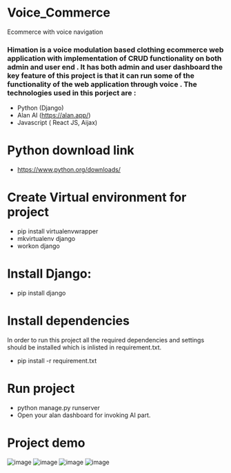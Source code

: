 # Voice_Commerce
Ecommerce with voice navigation
<h3> Himation is a  voice modulation based clothing ecommerce web application with implementation of CRUD functionality on both admin and user end . It has both admin and user dashboard 
the key feature of this project is that it can run some of the functionality of the web application through voice . The technologies used in this porject are :</H3>

* Python (Django) 
* Alan AI (https://alan.app/)
* Javascript ( React JS,  Aijax)


# Python download link 
* https://www.python.org/downloads/

# Create Virtual environment for project
* pip install virtualenvwrapper
* mkvirtualenv django
* workon django

# Install Django:
* pip install django

# Install dependencies 
In order to run this project all the required dependencies and settings should be installed which is inlisted in requirement.txt.
* pip install -r requirement.txt

# Run project 
* python manage.py runserver
* Open your alan dashboard for invoking AI part.
# Project demo
![image](https://user-images.githubusercontent.com/81900908/169270796-46864e41-a620-4608-b2b0-8f13ee2f4fab.png)
![image](https://user-images.githubusercontent.com/81900908/169271162-de171e59-7bbc-4ba3-b28f-9a4669bc207c.png)
![image](https://user-images.githubusercontent.com/81900908/169272914-2e663c7e-6490-49f3-b5f1-1d2a715731ae.png)
![image](https://user-images.githubusercontent.com/81900908/169273192-9704fd1b-1385-4595-8f57-dc1a30ff776d.png)




